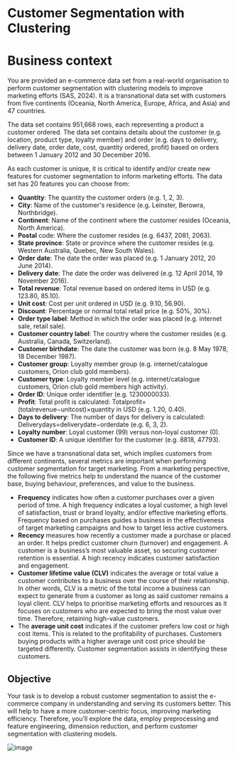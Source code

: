 # Customer Segmentation with Clustering

# Business context
You are provided an e-commerce data set from a real-world organisation to perform customer segmentation with clustering models to improve marketing efforts (SAS, 2024). It is a transnational data set with customers from five continents (Oceania, North America, Europe, Africa, and Asia) and 47 countries.

The data set contains 951,668 rows, each representing a product a customer ordered. The data set contains details about the customer (e.g. location, product type, loyalty member) and order (e.g. days to delivery, delivery date, order date, cost, quantity ordered, profit) based on orders between 1 January 2012 and 30 December 2016.

As each customer is unique, it is critical to identify and/or create new features for customer segmentation to inform marketing efforts. The data set has 20 features you can choose from:

* **Quantity**: The quantity the customer orders (e.g. 1, 2, 3).
* **City**: Name of the customer's residence (e.g. Leinster, Berowra, Northbridge).
* **Continent**: Name of the continent where the customer resides (Oceania, North America).
* **Postal** code: Where the customer resides (e.g. 6437, 2081, 2063).
* **State province**: State or province where the customer resides (e.g. Western Australia, Quebec, New South Wales).
* **Order date**: The date the order was placed (e.g. 1 January 2012, 20 June 2014).
* **Delivery date**: The date the order was delivered (e.g. 12 April 2014, 19 November 2016).
* **Total revenue**: Total revenue based on ordered items in USD (e.g. 123.80, 85.10).
* **Unit cost**: Cost per unit ordered in USD (e.g. 9.10, 56.90).
* **Discount**: Percentage or normal total retail price (e.g. 50%, 30%).
* **Order type label**: Method in which the order was placed (e.g. internet sale, retail sale).
* **Customer country label**: The country where the customer resides (e.g. Australia, Canada, Switzerland).
* **Customer birthdate**: The date the customer was born (e.g. 8 May 1978, 18 December 1987).
* **Customer group**: Loyalty member group (e.g. internet/catalogue customers, Orion club gold members).
* **Customer type**: Loyalty member level (e.g. internet/catalogue customers, Orion club gold members high activity).
* **Order ID**: Unique order identifier (e.g. 1230000033).
* **Profit**: Total profit is calculated:  Totalprofit=(totalrevenue−unitcost)×quantity  in USD (e.g. 1.20, 0.40).
* **Days to delivery**: The number of days for delivery is calculated:  Deliverydays=deliverydate−orderdate  (e.g. 6, 3, 2).
* **Loyalty number**: Loyal customer (99) versus non-loyal customer (0).
* **Customer ID**: A unique identifier for the customer (e.g. 8818, 47793).

Since we have a transnational data set, which implies customers from different continents, several metrics are important when performing customer segmentation for target marketing. From a marketing perspective, the following five metrics help to understand the nuance of the customer base, buying behaviour, preferences, and value to the business.

* **Frequency** indicates how often a customer purchases over a given period of time. A high frequency indicates a loyal customer, a high level of satisfaction, trust or brand loyalty, and/or effective marketing efforts. Frequency based on purchases guides a business in the effectiveness of target marketing campaigns and how to target less active customers.
* **Recency** measures how recently a customer made a purchase or placed an order. It helps predict customer churn (turnover) and engagement. A customer is a business’s most valuable asset, so securing customer retention is essential. A high recency indicates customer satisfaction and engagement.
* **Customer lifetime value (CLV)** indicates the average or total value a customer contributes to a business over the course of their relationship. In other words, CLV is a metric of the total income a business can expect to generate from a customer as long as said customer remains a loyal client. CLV helps to prioritise marketing efforts and resources as it focuses on customers who are expected to bring the most value over time. Therefore, retaining high-value customers.
* The **average unit cost** indicates if the customer prefers low cost or high cost items. This is related to the profitability of purchases. Customers buying products with a higher average unit cost price should be targeted differently. Customer segmentation assists in identifying these customers.

## Objective
Your task is to develop a robust customer segmentation to assist the e-commerce company in understanding and serving its customers better. This will help to have a more customer-centric focus, improving marketing efficiency. Therefore, you’ll explore the data, employ preprocessing and feature engineering, dimension reduction, and perform customer segmentation with clustering models.

![image](https://github.com/user-attachments/assets/096bf4f1-e1c1-47a1-82d4-588f4b8dbe9d)


